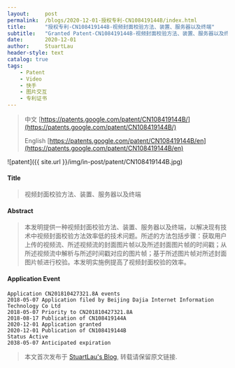```yaml
---
layout:     post
permalink:  /blogs/2020-12-01-授权专利-CN108419144B/index.html
title:      "授权专利-CN108419144B-视频封面校验方法、装置、服务器以及终端"
subtitle:   "Granted Patent-CN108419144B-视频封面校验方法、装置、服务器以及终端"
date:       2020-12-01
author:     StuartLau
header-style: text
catalog: true
tags:
    - Patent
    - Video
    - 快手
    - 图片交互
    - 专利证书
---
```

> 中文 [https://patents.google.com/patent/CN108419144B/](https://patents.google.com/patent/CN108419144B/)
>
> English [https://patents.google.com/patent/CN108419144B/en](https://patents.google.com/patent/CN108419144B/en)

![patent]({{ site.url }}/img/in-post/patent/CN108419144B.jpg)
#### Title
> 视频封面校验方法、装置、服务器以及终端








#### Abstract
> 本发明提供一种视频封面校验方法、装置、服务器以及终端，以解决现有技术中视频封面校验方法效率低的技术问题。所述的方法包括步骤：获取用户上传的视频流、所述视频流的封面图片帧以及所述封面图片帧的时间戳；从所述视频流中解析与所述时间戳对应的图片帧；基于所述图片帧对所述封面图片帧进行校验。本发明实施例提高了视频封面校验的效率。








#### Application Event
```
Application CN201810427321.8A events 
2018-05-07 Application filed by Beijing Dajia Internet Information Technology Co Ltd
2018-05-07 Priority to CN201810427321.8A
2018-08-17 Publication of CN108419144A
2020-12-01 Application granted
2020-12-01 Publication of CN108419144B
Status Active
2038-05-07 Anticipated expiration
```
> 本文首次发布于 [StuartLau's Blog](https://stuartlau.github.io), 
转载请保留原文链接.
